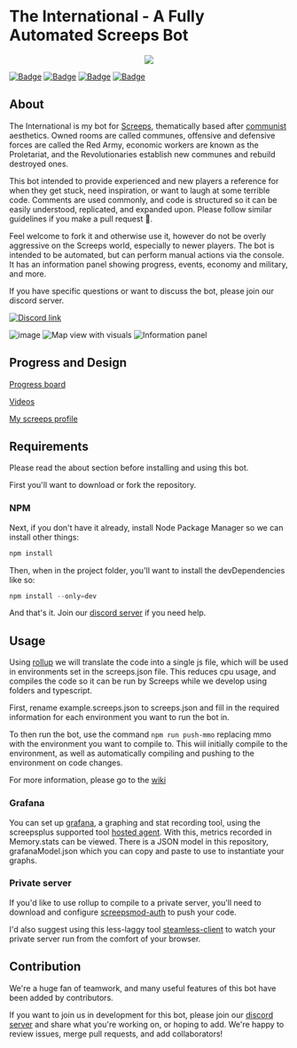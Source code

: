
# The International - A Fully Automated Screeps Bot

<div align="center">
  
<img src="https://user-images.githubusercontent.com/48334001/178613644-a56f9b77-33f1-4951-8833-6ecbabcefd52.png" align="center">

</div>

[![Badge](https://forthebadge.com/images/badges/built-with-love.svg)](https://forthebadge.com)
[![Badge](https://forthebadge.com/images/badges/open-source.svg)](https://forthebadge.com)
[![Badge](https://forthebadge.com/images/badges/contains-tasty-spaghetti-code.svg)](https://forthebadge.com)
[![Badge](https://forthebadge.com/images/badges/0-percent-optimized.svg)](https://forthebadge.com)

## About

The International is my bot for [Screeps](https://screeps.com/), thematically based after [communist](https://en.wikipedia.org/wiki/Communism) aesthetics. Owned rooms are called communes, offensive and defensive forces are called the Red Army, economic workers are known as the Proletariat, and the Revolutionaries establish new communes and rebuild destroyed ones.

This bot intended to provide experienced and new players a reference for when they get stuck, need inspiration, or want to laugh at some terrible code. Comments are used commonly, and code is structured so it can be easily understood, replicated, and expanded upon. Please follow similar guidelines if you make a pull request 🙂.

Feel welcome to fork it and otherwise use it, however do not be overly aggressive on the Screeps world, especially to newer players. The bot is intended to be automated, but can perform manual actions via the console. It has an information panel showing progress, events, economy and military, and more.

If you have specific questions or want to discuss the bot, please join our discord server.

[![Discord link](https://img.shields.io/badge/Discord-7289DA?style=for-the-badge&logo=discord&logoColor=white)](https://discord.gg/5QubDsB786)

![image](https://user-images.githubusercontent.com/48334001/173211544-2fa17ab0-b491-4e02-8f94-cc767b455ccc.png)
![Map view with visuals](images/visuals.png)
![Information panel](images/grafana.png)

## Progress and Design

[Progress board](https://trello.com/b/l6Min9hr/typescript-international-screeps-bot)

[Videos](https://www.youtube.com/playlist?list=PLGlzrjCmziEj7hQZSwcmkXkMXgkQXUQ6C)

[My screeps profile](https://screeps.com/a/#!/profile/MarvinTMB)

## Requirements

Please read the about section before installing and using this bot.

First you'll want to download or fork the repository.

### NPM

Next, if you don't have it already, install Node Package Manager so we can install other things:

```powershell
npm install
```

Then, when in the project folder, you'll want to install the devDependencies like so:

```powershell
npm install --only=dev
```

And that's it. Join our [discord server](https://discord.gg/5QubDsB786) if you need help.

## Usage

Using [rollup](https://rollupjs.org/guide/en/) we will translate the code into a single js file, which will be used in environments set in the screeps.json file. This reduces cpu usage, and compiles the code so it can be run by Screeps while we develop using folders and typescript.

First, rename example.screeps.json to screeps.json and fill in the required information for each environment you want to run the bot in.

To then run the bot, use the command `npm run push-mmo` replacing mmo with the environment you want to compile to. This wiil initially compile to the environment, as well as automatically compiling and pushing to the environment on code changes.

For more information, please go to the [wiki](https://github.com/CarsonBurke/The-International-Screeps-Bot/wiki/Usage)

### Grafana

You can set up [grafana](https://grafana.com/), a graphing and stat recording tool, using the screepsplus supported tool [hosted agent](https://screepspl.us/services/grafana/). With this, metrics recorded in Memory.stats can be viewed. There is a JSON model in this repository, grafanaModel.json which you can copy and paste to use to instantiate your graphs. 

### Private server

If you'd like to use rollup to compile to a private server, you'll need to download and configure [screepsmod-auth](https://github.com/ScreepsMods/screepsmod-auth) to push your code.

I'd also suggest using this less-laggy tool [steamless-client](https://github.com/laverdet/screeps-steamless-client ) to watch your private server run from the comfort of your browser.

## Contribution 

We're a huge fan of teamwork, and many useful features of this bot have been added by contributors.

If you want to join us in development for this bot, please join our [discord server](https://discord.gg/5QubDsB786) and share what you're working on, or hoping to add. We're happy to review issues, merge pull requests, and add collaborators!
